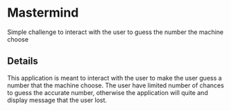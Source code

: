 # Mastermind
Simple challenge to interact with the user to guess the number the machine choose

## Details
This application is meant to interact with the user to make the user guess a number that the machine choose. The user have limited number
of chances to guess the accurate number, otherwise the application will quite and display message that the user lost.

